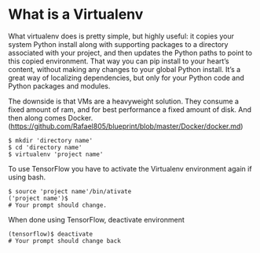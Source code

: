 # What is a Virtualenv

What virtualenv does is pretty simple, but highly useful: it copies your system Python install along with supporting packages to a directory associated with your project, and then updates the Python paths to point to this copied environment. That way you can pip install to your heart’s content, without making any changes to your global Python install. It’s a great way of localizing dependencies, but only for your Python code and Python packages and modules.

The downside is that VMs are a heavyweight solution. They consume a fixed amount of ram, and for best performance a fixed amount of disk. And then along comes Docker. (https://github.com/Rafael805/blueprint/blob/master/Docker/docker.md)

```   
$ mkdir 'directory name'
$ cd 'directory name' 
$ virtualenv 'project name' 
```   

To use TensorFlow you have to activate the Virtualenv environment again if using bash.

```
$ source 'project name'/bin/ativate   
('project name')$  
# Your prompt should change. 
```

When done using TensorFlow, deactivate environment  

```
(tensorflow)$ deactivate  
# Your prompt should change back
```
